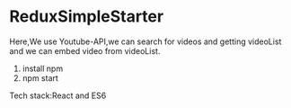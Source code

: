 # ReduxSimpleStarter

Here,We use Youtube-API,we can search for videos and getting videoList and we can embed video from videoList.

1) install npm
2) npm start

Tech stack:React and ES6

